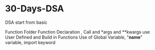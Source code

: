 # 30-Days-DSA
DSA start from basic

Function Folder 
      Function Declaration , Call and *args and **kwargs use
      User Defined and Build in Functions 
      Use of Global Variable, "__name__" variable, import keyword 
